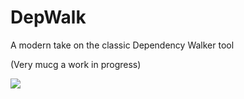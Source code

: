 # DepWalk

A modern take on the classic Dependency Walker tool

(Very mucg a work in progress)

![](https://github.com/zodiacon/DepWalk/blob/master/depwalk.png)
